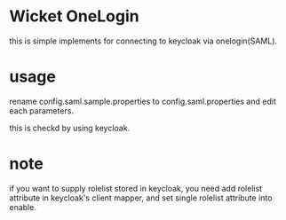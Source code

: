 # Wicket OneLogin
this is simple implements for connecting to keycloak via onelogin(SAML).

# usage
rename config.saml.sample.properties to config.saml.properties and edit each parameters.

this is checkd by using keycloak.

# note
if you want to supply rolelist stored in keycloak, you need add rolelist attribute in keycloak's client mapper, and set single rolelist attribute into enable.
